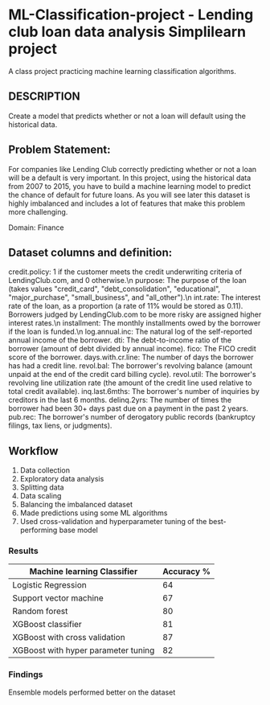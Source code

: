 # ML-Classification-project - Lending club loan data analysis Simplilearn project

A class project practicing machine learning classification algorithms.

## DESCRIPTION

Create a model that predicts whether or not a loan will default using the historical data.

## Problem Statement:

For companies like Lending Club correctly predicting whether or not a loan will be a default is very important. In this project, using the historical data from 2007 to 2015, you have to build a machine learning model to predict the chance of default for future loans. As you will see later this dataset is highly imbalanced and includes a lot of features that make this problem more challenging.

Domain: Finance

## Dataset columns and definition:

credit.policy: 1 if the customer meets the credit underwriting criteria of LendingClub.com, and 0 otherwise.\n
purpose: The purpose of the loan (takes values "credit_card", "debt_consolidation", "educational", "major_purchase", "small_business", and "all_other").\n
int.rate: The interest rate of the loan, as a proportion (a rate of 11% would be stored as 0.11). Borrowers judged by LendingClub.com to be more risky are assigned higher interest rates.\n
installment: The monthly installments owed by the borrower if the loan is funded.\n
log.annual.inc: The natural log of the self-reported annual income of the borrower.
dti: The debt-to-income ratio of the borrower (amount of debt divided by annual income).
fico: The FICO credit score of the borrower.
days.with.cr.line: The number of days the borrower has had a credit line.
revol.bal: The borrower's revolving balance (amount unpaid at the end of the credit card billing cycle).
revol.util: The borrower's revolving line utilization rate (the amount of the credit line used relative to total credit available).
inq.last.6mths: The borrower's number of inquiries by creditors in the last 6 months.
delinq.2yrs: The number of times the borrower had been 30+ days past due on a payment in the past 2 years.
pub.rec: The borrower's number of derogatory public records (bankruptcy filings, tax liens, or judgments).

## Workflow 
1.	Data collection 
2.	Exploratory data analysis 
3.	Splitting data 
4.	Data scaling 
5.	Balancing the imbalanced dataset 
6.	Made predictions using some ML algorithms 
7.	Used cross-validation and hyperparameter tuning of the best-performing base model
   
### Results


| Machine learning Classifier      | Accuracy %         |
| ------------- | ---------------------|
| Logistic Regression      | 64 |
| Support vector machine     | 67  |
| Random forest | 80 |
| XGBoost classifier | 81 |
| XGBoost with cross validation  | 87 |
| XGBoost with hyper parameter tuning| 82|


### Findings 

Ensemble models performed better on the dataset 
